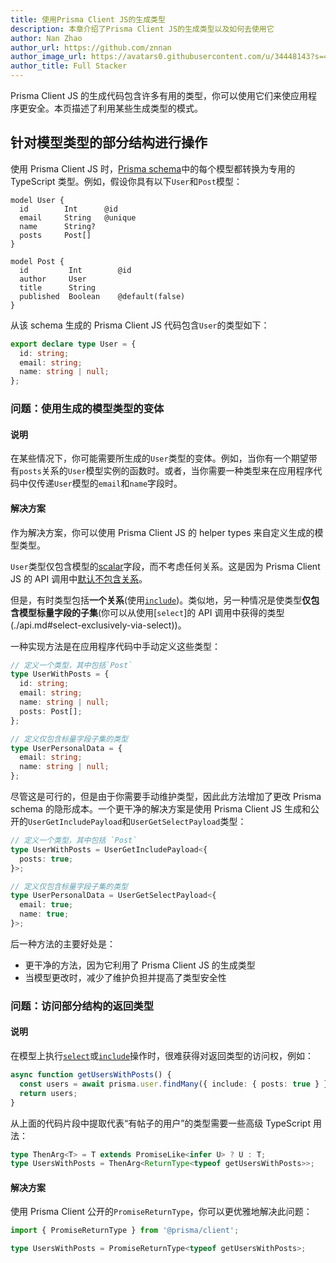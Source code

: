 ```yaml
---
title: 使用Prisma Client JS的生成类型
description: 本章介绍了Prisma Client JS的生成类型以及如何去使用它
author: Nan Zhao
author_url: https://github.com/znnan
author_image_url: https://avatars0.githubusercontent.com/u/34448143?s=400&u=949ac05ac4184e0f0e1d842aac4575da66d937cc&v=4
author_title: Full Stacker
---
```


<!-- The generated code for Prisma Client JS contains a number of helpful types that you can use to make your application more type-safe. This page describes patterns for leveraging some of the generated types. -->

Prisma Client JS 的生成代码包含许多有用的类型，你可以使用它们来使应用程序更安全。本页描述了利用某些生成类型的模式。

<!-- ## Operating against partial structures of your model types -->

## 针对模型类型的部分结构进行操作

<!-- When using Prisma Client JS, every model from your [Prisma schema](../prisma-schema-file.md) is translated into a dedicated TypeScript type. For example, assume you have the following `User` and `Post` models: -->

使用 Prisma Client JS 时，[Prisma schema](../prisma-schema-file.md)中的每个模型都转换为专用的 TypeScript 类型。例如，假设你具有以下`User`和`Post`模型：

```prisma
model User {
  id        Int      @id
  email     String   @unique
  name      String?
  posts     Post[]
}

model Post {
  id         Int        @id
  author     User
  title      String
  published  Boolean    @default(false)
}
```

<!-- The Prisma Client JS code that's generated from this schema contains a representation of the `User` type: -->

从该 schema 生成的 Prisma Client JS 代码包含`User`的类型如下：

```ts
export declare type User = {
  id: string;
  email: string;
  name: string | null;
};
```

<!-- ### Problem: Using variations of the generated model type -->

### 问题：使用生成的模型类型的变体

<!-- #### Description -->

#### 说明

<!-- In some scenarios, you may need a variation of the generated `User` type. For example, when you have a function that expects an instance of the `User` model that carries the `posts` relation. Or when you need a type to pass only the `User` model's `email` and `name` fields around in your application code. -->

在某些情况下，你可能需要所生成的`User`类型的变体。例如，当你有一个期望带有`posts`关系的`User`模型实例的函数时。或者，当你需要一种类型来在应用程序代码中仅传递`User`模型的`email`和`name`字段时。

<!-- #### Solution -->

#### 解决方案

<!-- As a solution, you can customize the generated model type using Prisma Client JS' helper types. -->

作为解决方案，你可以使用 Prisma Client JS 的 helper types 来自定义生成的模型类型。

<!-- The `User` type only contains the model's [scalar](../data-modeling.md#scalar-types) fields, but doesn't account for any relations. That's because [relations are not included by default](./api.md#the-default-selection-set) in Prisma Client JS' API calls. -->

`User`类型仅包含模型的[scalar](../data-modeling.md#scalar-types)字段，而不考虑任何关系。这是因为 Prisma Client JS 的 API 调用中[默认不包含关系](./api.md#the-default-selection-set)。

<!-- However, sometimes it's useful to have a type available that **includes a relation** (i.e. a type that you'd get from an API call that uses [`include`](./api.md#include-additionally-via-include)). Similarly, another useful scenario could be to have a type available that **includes only a subset of the model's scalar fields** (i.e. a type that you'd get from an API call that uses [`select`](./api.md#select-exclusively-via-select).  -->

但是，有时类型包括**一个关系**(使用[`include`](./api.md#include-additionally-via-include))。类似地，另一种情况是使类型**仅包含模型标量字段的子集**(你可以从使用[`select`]的 API 调用中获得的类型(./api.md#select-exclusively-via-select))。

<!-- One way of achieving this would be to define these types manually in your application code: -->

一种实现方法是在应用程序代码中手动定义这些类型：

```ts
// 定义一个类型，其中包括`Post`
type UserWithPosts = {
  id: string;
  email: string;
  name: string | null;
  posts: Post[];
};

// 定义仅包含标量字段子集的类型
type UserPersonalData = {
  email: string;
  name: string | null;
};
```

<!-- While this is certainly feasible, this approach increases the maintenance burden upon changes to the Prisma schema as you need to manually maintain the types. A cleaner solution to this is to use the  `UserGetIncludePayload` and  `UserGetSelectPayload` types that are generated and exposed by Prisma Client JS: -->

尽管这是可行的，但是由于你需要手动维护类型，因此此方法增加了更改 Prisma schema 的隐形成本。一个更干净的解决方案是使用 Prisma Client JS 生成和公开的`UserGetIncludePayload`和`UserGetSelectPayload`类型：

```ts
// 定义一个类型，其中包括 `Post`
type UserWithPosts = UserGetIncludePayload<{
  posts: true;
}>;

// 定义仅包含标量字段子集的类型
type UserPersonalData = UserGetSelectPayload<{
  email: true;
  name: true;
}>;
```

<!-- The main benefits of the latter approach are: -->

后一种方法的主要好处是：

<!-- - Cleaner approach as it leverages Prisma Client JS' generated types
- Reduced maintenance burden and improved type-safety when the schema changes -->

- 更干净的方法，因为它利用了 Prisma Client JS 的生成类型
- 当模型更改时，减少了维护负担并提高了类型安全性

<!-- ### Problem: Getting access to the return type of a partial structure -->

### 问题：访问部分结构的返回类型

<!-- #### Description -->

#### 说明

<!-- When doing [`select`](./api.md#select-exclusively-via-select) or [`include`](./api.md#include-additionally-via-include) operations on your models it is difficult to gain access to the return type, e.g: -->

在模型上执行[`select`](./api.md#select-exclusively-via-select)或[`include`](./api.md#include-additionally-via-include)操作时，很难获得对返回类型的访问权，例如：

```ts
async function getUsersWithPosts() {
  const users = await prisma.user.findMany({ include: { posts: true } });
  return users;
}
```

<!-- Extracting the type that represents "users with posts" from the above code snippet requires some advanced TypeScript usage: -->

从上面的代码片段中提取代表“有帖子的用户”的类型需要一些高级 TypeScript 用法：

```ts
type ThenArg<T> = T extends PromiseLike<infer U> ? U : T;
type UsersWithPosts = ThenArg<ReturnType<typeof getUsersWithPosts>>;
```

<!-- #### Solution -->

#### 解决方案

<!-- With the `PromiseReturnType` that is exposed by Prisma Client, you can solve this more elegantly: -->

使用 Prisma Client 公开的`PromiseReturnType`，你可以更优雅地解决此问题：

```ts
import { PromiseReturnType } from '@prisma/client';

type UsersWithPosts = PromiseReturnType<typeof getUsersWithPosts>;
```
